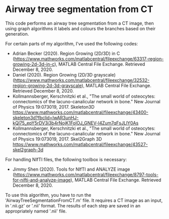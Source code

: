 # Airway tree segmentation from CT

This code performs an airway tree segmentation from a CT image, then using graph algorithms it
labels and colours the branches based on their generation.

For certain parts of my algorithm, I've used the following codes:
- Adrian Becker (2020). Region Growing (2D/3D) in C (https://www.mathworks.com/matlabcentral/fileexchange/63317-region-growing-2d-3d-in-c), MATLAB Central File Exchange. Retrieved December 8, 2020.
- Daniel (2020). Region Growing (2D/3D grayscale) (https://www.mathworks.com/matlabcentral/fileexchange/32532-region-growing-2d-3d-grayscale), MATLAB Central File Exchange. Retrieved December 8, 2020.
- Kollmannsberger, Kerschnitzki et al., "The small world of osteocytes: connectomics of the lacuno-canalicular network in bone." New Journal of Physics 19:073019, 2017.
Skeleton3D https://www.mathworks.com/matlabcentral/fileexchange/43400-skeleton3d?fbclid=IwAR3unHJ-kQl75_epY5rDV3i3b4rNojK1FolOJ_GNEV-l4Zum7qFsJLlY0As
- Kollmannsberger, Kerschnitzki et al., "The small world of osteocytes: connectomics of the lacuno-canalicular network in bone." New Journal of Physics 19:073019, 2017.
Skel2Graph 3D https://www.mathworks.com/matlabcentral/fileexchange/43527-skel2graph-3d

For handling NIfTI files, the following toolbox is necessary:
- Jimmy Shen (2020). Tools for NIfTI and ANALYZE image (https://www.mathworks.com/matlabcentral/fileexchange/8797-tools-for-nifti-and-analyze-image), MATLAB Central File Exchange. Retrieved December 8, 2020.

To use this algorithm, you have to run the 'AirwayTreeSegmentationFromCT.m' file. It requires a CT image as an input, in '.nii.gz' or '.nii' format.
The results of each step are saved in an appropriately named '.nii' file.
